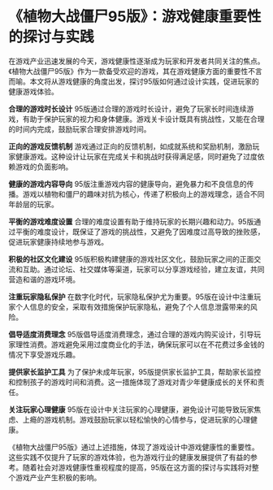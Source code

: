 # 《植物大战僵尸95版》：游戏健康重要性的探讨与实践

在游戏产业迅速发展的今天，游戏健康性逐渐成为玩家和开发者共同关注的焦点。《植物大战僵尸95版》作为一款备受欢迎的游戏，其在游戏健康方面的重要性不言而喻。本文将从游戏健康的角度出发，探讨95版如何通过设计实践，促进玩家的健康游戏体验。

**合理的游戏时长设计**
95版通过合理的游戏时长设计，避免了玩家长时间连续游戏，有助于保护玩家的视力和身体健康。游戏关卡设计既具有挑战性，又能在合理的时间内完成，鼓励玩家合理安排游戏时间。

**正向的游戏反馈机制**
游戏通过正向的反馈机制，如成就系统和奖励机制，激励玩家健康游戏。这种设计让玩家在完成关卡和挑战时获得满足感，同时避免了过度依赖游戏的负面影响。

**健康的游戏内容导向**
95版注重游戏内容的健康导向，避免暴力和不良信息的传播。游戏以植物和僵尸的趣味对抗为核心，传递了积极向上的游戏理念，适合不同年龄层的玩家。

**平衡的游戏难度设置**
合理的难度设置有助于维持玩家的长期兴趣和动力。95版通过平衡的难度设计，既保证了游戏的挑战性，又避免了因难度过高导致的挫败感，促进玩家健康持续地参与游戏。

**积极的社区文化建设**
95版积极构建健康的游戏社区文化，鼓励玩家之间的正面交流和互助。通过论坛、社交媒体等渠道，玩家可以分享游戏经验，建立友谊，共同营造和谐的游戏环境。

**注重玩家隐私保护**
在数字化时代，玩家隐私保护尤为重要。95版在设计中注重玩家个人信息的安全，采取有效措施保护玩家隐私，避免了个人信息泄露带来的风险。

**倡导适度消费理念**
95版倡导适度消费理念，通过合理的游戏内购买设计，引导玩家理性消费。游戏避免采用过度商业化的手法，确保玩家可以在不花费过多金钱的情况下享受游戏乐趣。

**提供家长监护工具**
为了保护未成年玩家，95版提供家长监护工具，帮助家长监控和控制孩子的游戏时间和消费。这一措施体现了游戏对青少年健康成长的关怀和责任。

**关注玩家心理健康**
95版在设计中关注玩家的心理健康，避免设计可能导致玩家焦虑、上瘾的游戏机制。游戏鼓励玩家以轻松愉快的心情参与，促进玩家的心理健康。

《植物大战僵尸95版》通过上述措施，体现了游戏设计中游戏健康性的重要性。这些实践不仅提升了玩家的游戏体验，也为游戏行业的健康发展提供了有益的参考。随着社会对游戏健康性重视程度的提高，95版在这方面的探讨与实践将对整个游戏产业产生积极的影响。